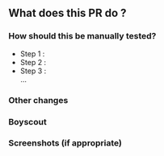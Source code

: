 <!--
  This template is optional.
  It simply serves to provide a guide to allow a better review of pull requests.
-->

<!--
  IMPORTANT
  Don't forget to add the corresponding "changelog:xxx" label to your PR.
  This is part of our release process in order to generate the change log.
-->


## What does this PR do ?
<!-- Please fill this section -->

<!--
  Please include a summary of the change and which issue is fixed.
  Please also include relevant motivation and context.
  List any dependencies that are required for this change.
-->

### How should this be manually tested?

<!--
  Please describe the tests that you ran to verify your changes. Provide instructions so we can reproduce.
  Please also list any relevant details for your test configuration
-->
  - Step 1 :
  - Step 2 :
  - Step 3 :  
  ...

### Other changes

<!--
  Please describe here all changes not directly linked to the main issue, but made because of it.
  For instance: issues spotted during this PR and fixed on-the-fly, dependencies update, and so on
-->

### Boyscout

<!--
  Describe here minor improvements in the code base and not directly linked to the main changes:
  typos fixes, better/new comments, small code simplification, new debug messages, and so on.
-->

### Screenshots (if appropriate)
